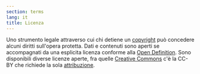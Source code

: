 ```yaml
---
section: terms
lang: it
title: Licenza
---
```


Uno strumento legale attraverso cui chi detiene un [copyright](../copyright/) può concedere alcuni diritti sull'opera protetta. Dati e contenuti sono aperti se accompagnati da una esplicita licenza conforme alla [Open Definition](../open-definition/). Sono disponibili diverse licenze aperte, fra quelle [Creative Commons](../creative-commons/) c'è la CC-BY che richiede la sola [attribuzione](../creative-commons/attribution/).
